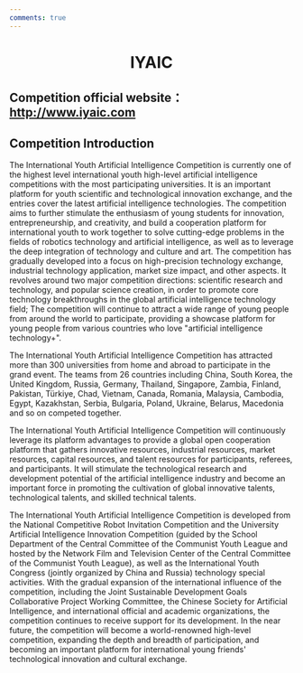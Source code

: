 ```yaml
---
comments: true
---
```


# <center>IYAIC</center>  

## Competition official website：http://www.iyaic.com

## Competition Introduction

The International Youth Artificial Intelligence Competition is currently one of the highest level international youth high-level artificial intelligence competitions with the most participating universities. It is an important platform for youth scientific and technological innovation exchange, and the entries cover the latest artificial intelligence technologies. The competition aims to further stimulate the enthusiasm of young students for innovation, entrepreneurship, and creativity, and build a cooperation platform for international youth to work together to solve cutting-edge problems in the fields of robotics technology and artificial intelligence, as well as to leverage the deep integration of technology and culture and art. The competition has gradually developed into a focus on high-precision technology exchange, industrial technology application, market size impact, and other aspects. It revolves around two major competition directions: scientific research and technology, and popular science creation, in order to promote core technology breakthroughs in the global artificial intelligence technology field; The competition will continue to attract a wide range of young people from around the world to participate, providing a showcase platform for young people from various countries who love "artificial intelligence technology+".

The International Youth Artificial Intelligence Competition has attracted more than 300 universities from home and abroad to participate in the grand event. The teams from 26 countries including China, South Korea, the United Kingdom, Russia, Germany, Thailand, Singapore, Zambia, Finland, Pakistan, Türkiye, Chad, Vietnam, Canada, Romania, Malaysia, Cambodia, Egypt, Kazakhstan, Serbia, Bulgaria, Poland, Ukraine, Belarus, Macedonia and so on competed together.

The International Youth Artificial Intelligence Competition will continuously leverage its platform advantages to provide a global open cooperation platform that gathers innovative resources, industrial resources, market resources, capital resources, and talent resources for participants, referees, and participants. It will stimulate the technological research and development potential of the artificial intelligence industry and become an important force in promoting the cultivation of global innovative talents, technological talents, and skilled technical talents.

The International Youth Artificial Intelligence Competition is developed from the National Competitive Robot Invitation Competition and the University Artificial Intelligence Innovation Competition (guided by the School Department of the Central Committee of the Communist Youth League and hosted by the Network Film and Television Center of the Central Committee of the Communist Youth League), as well as the International Youth Congress (jointly organized by China and Russia) technology special activities. With the gradual expansion of the international influence of the competition, including the Joint Sustainable Development Goals Collaborative Project Working Committee, the Chinese Society for Artificial Intelligence, and international official and academic organizations, the competition continues to receive support for its development. In the near future, the competition will become a world-renowned high-level competition, expanding the depth and breadth of participation, and becoming an important platform for international young friends' technological innovation and cultural exchange.